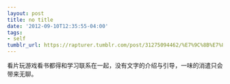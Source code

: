 ```yaml
---
layout: post
title: no title
date: '2012-09-10T12:35:55-04:00'
tags:
- self
tumblr_url: https://rapturer.tumblr.com/post/31275094462/%E7%9C%8B%E7%89%87%E7%8E%A9%E6%B8%B8%E6%88%8F%E7%9C%8B%E4%B9%A6%E9%83%BD%E5%BE%97%E5%92%8C%E5%AD%A6%E4%B9%A0%E8%81%94%E7%B3%BB%E5%9C%A8%E4%B8%80%E8%B5%B7%E6%B2%A1%E6%9C%89%E6%96%87%E5%AD%97%E7%9A%84%E4%BB%8B%E7%BB%8D%E4%B8%8E%E5%BC%95%E5%AF%BC%E4%B8%80%E5%91%B3%E7%9A%84%E6%B6%88%E9%81%A3%E5%8F%AA%E4%BC%9A%E5%B8%A6%E6%9D%A5%E6%97%A0%E8%81%8A
---
```

看片玩游戏看书都得和学习联系在一起，没有文字的介绍与引导，一味的消遣只会带来无聊。


